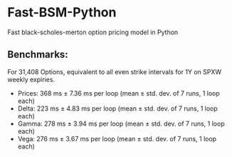 # Fast-BSM-Python
Fast black-scholes-merton option pricing model in Python

## Benchmarks:
For 31,408 Options, equivalent to all even strike intervals for 1Y on SPXW weekly expiries.
- Prices: 368 ms ± 7.36 ms per loop (mean ± std. dev. of 7 runs, 1 loop each)
- Delta: 223 ms ± 4.83 ms per loop (mean ± std. dev. of 7 runs, 1 loop each)
- Gamma: 278 ms ± 3.94 ms per loop (mean ± std. dev. of 7 runs, 1 loop each)
- Vega: 276 ms ± 3.67 ms per loop (mean ± std. dev. of 7 runs, 1 loop each)

